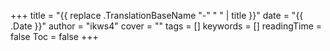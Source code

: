 +++
title = "{{ replace .TranslationBaseName "-" " " | title }}"
date = "{{ .Date }}"
author = "ikws4"
cover = ""
tags = []
keywords = []
readingTime = false
Toc = false
+++

<!--more-->
